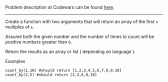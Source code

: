 Problem description at Codewars can be found
[here](https://www.codewars.com/kata/5513795bd3fafb56c200049e/train/python).

-------------

Create a function with two arguments that will return an array of the first `n` multiples of `x`.
<br>

Assume both the given number and the number of times to count will be positive numbers greater than
`0`.
<br>

Return the results as an array or list ( depending on language ).
<br>

Examples
```
count_by(1,10) #should return [1,2,3,4,5,6,7,8,9,10]
count_by(2,5) #should return [2,4,6,8,10]
```
